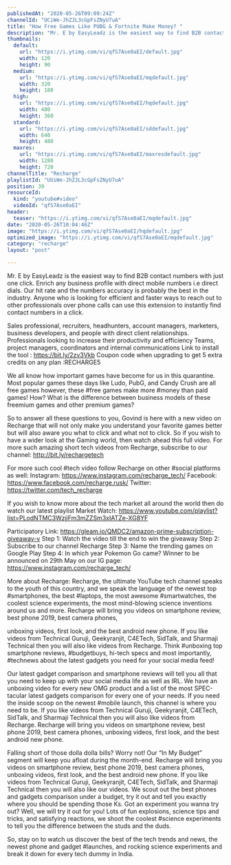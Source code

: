 ```yaml
---
publishedAt: "2020-05-26T09:09:24Z"
channelId: "UCiWe-JhZJL3cGpFsZNyU7uA"
title: "How Free Games Like PUBG & Fortnite Make Money? ​"
description: "Mr. E by EasyLeadz is the easiest way to find B2B contact numbers with just one click. Enrich any business profile with direct mobile numbers i.e direct dials.\nOur hit rate and the numbers accuracy is probably the best in the industry.\nAnyone who is looking for efficient and faster ways to reach out to other professionals over phone calls can use this extension to instantly find contact numbers in a click.\n\nSales professional, recruiters, headhunters, account managers, marketers, business developers, and people with direct client relationships.\nProfessionals looking to increase their productivity and efficiency\nTeams, project managers, coordinators and internal communications\nLink to install the tool : https://bit.ly/2zv3Vkb\nCoupon code when upgrading to get 5 extra credits on any plan :RECHARGE5\n\nWe all know how important games have become for us in this quarantine. Most popular games these days like Ludo, PubG, and Candy Crush are all free games however, these #free games make more #money than paid games! How? What is the difference between business models of these freemium games and other premium games?\n\nSo to answer all these questions to you, Govind is here with a new video on Recharge that will not only make you understand your favorite games better but will also aware you what to click and what not to click. So if you wish to have a wider look at the Gaming world, then watch ahead this full video. For more such amazing short tech videos from Recharge, subscribe to our channel: http://bit.ly/rechargetech\n\nFor more such cool #tech video follow Recharge on other #social platforms as well: Instagram: https://www.instagram.com/recharge_tech/ Facebook: https://www.facebook.com/recharge.rusk/ Twitter: https://twitter.com/tech_recharge\n\nIf you wish to know more about the tech market all around the world then do watch our latest playlist Market Watch: https://www.youtube.com/playlist?list=PLodNTMC3WzjjFm3mZZSm3xIATZe-XG8YF\n\nParticipatory Link: https://gleam.io/QMDC2/amazon-prime-subscription-giveaway-v\nStep 1: Watch the video till the end to win the giveaway\nStep 2: Subscribe to our channel Recharge\nStep 3: Name the trending games on Google Play\nStep 4: In which year Pokemon Go came? Winner to be announced on 29th May on our IG page: https://www.instagram.com/recharge_tech/\n\nMore about Recharge: Recharge, the ultimate YouTube tech channel speaks to the youth of this country, and we speak the language of the newest top #smartphones, the best #laptops, the most awesome #smartwatches, the coolest science experiments, the most mind-blowing science inventions around us and more. Recharge will bring you videos on smartphone review, best phone 2019, best camera phones,\n\nunboxing videos, first look, and the best android new phone. If you like videos from Technical Guruji, Geekyranjit, C4ETech, SidTalk, and Sharmaji Technical then you will also like videos from Recharge. Think #unboxing top smartphone reviews, #budgetbuys, hi-tech specs and most importantly, #technews about the latest gadgets you need for your social media feed!\n\nOur latest gadget comparison and smartphone reviews will tell you all that you need to keep up with your social media life as well as IRL. We have an unboxing video for every new OMG product and a list of the most SPEC-tacular latest gadgets comparison for every one of your needs. If you need the inside scoop on the newest #mobile launch, this channel is where you need to be. If you like videos from Technical Guruji, Geekyranjit, C4ETech, SidTalk, and Sharmaji Technical then you will also like videos from Recharge. Recharge will bring you videos on smartphone review, best phone 2019, best camera phones, unboxing videos, first look, and the best android new phone.\n\nFalling short of those dolla dolla bills? Worry not! Our “In My Budget” segment will keep you afloat during the month-end. Recharge will bring you videos on smartphone review, best phone 2019, best camera phones, unboxing videos, first look, and the best android new phone. If you like videos from Technical Guruji, Geekyranjit, C4ETech, SidTalk, and Sharmaji Technical then you will also like our videos. We scout out the best phones and gadgets comparison under a budget, try it out and tell you exactly where you should be spending those Ks. Got an experiment you wanna try out? Well, we will try it out for you! Lots of fun explosions, science tips and tricks, and satisfying reactions, we shoot the coolest #science experiments to tell you the difference between the studs and the duds.\n\nSo, stay on to watch us discover the best of the tech trends and news, the newest phone and gadget #launches, and rocking science experiments and break it down for every tech dummy in India."
thumbnails:
  default:
    url: "https://i.ytimg.com/vi/qfS7Ase0aEI/default.jpg"
    width: 120
    height: 90
  medium:
    url: "https://i.ytimg.com/vi/qfS7Ase0aEI/mqdefault.jpg"
    width: 320
    height: 180
  high:
    url: "https://i.ytimg.com/vi/qfS7Ase0aEI/hqdefault.jpg"
    width: 480
    height: 360
  standard:
    url: "https://i.ytimg.com/vi/qfS7Ase0aEI/sddefault.jpg"
    width: 640
    height: 480
  maxres:
    url: "https://i.ytimg.com/vi/qfS7Ase0aEI/maxresdefault.jpg"
    width: 1280
    height: 720
channelTitle: "Recharge"
playlistId: "UUiWe-JhZJL3cGpFsZNyU7uA"
position: 39
resourceId:
  kind: "youtube#video"
  videoId: "qfS7Ase0aEI"
header:
  teaser: "https://i.ytimg.com/vi/qfS7Ase0aEI/mqdefault.jpg"
date: "2020-05-26T10:04:46Z"
image: "https://i.ytimg.com/vi/qfS7Ase0aEI/hqdefault.jpg"
optimized_image: "https://i.ytimg.com/vi/qfS7Ase0aEI/mqdefault.jpg"
category: "recharge"
layout: "post"

---
```

Mr. E by EasyLeadz is the easiest way to find B2B contact numbers with just one click. Enrich any business profile with direct mobile numbers i.e direct dials.
Our hit rate and the numbers accuracy is probably the best in the industry.
Anyone who is looking for efficient and faster ways to reach out to other professionals over phone calls can use this extension to instantly find contact numbers in a click.

Sales professional, recruiters, headhunters, account managers, marketers, business developers, and people with direct client relationships.
Professionals looking to increase their productivity and efficiency
Teams, project managers, coordinators and internal communications
Link to install the tool : https://bit.ly/2zv3Vkb
Coupon code when upgrading to get 5 extra credits on any plan :RECHARGE5

We all know how important games have become for us in this quarantine. Most popular games these days like Ludo, PubG, and Candy Crush are all free games however, these #free games make more #money than paid games! How? What is the difference between business models of these freemium games and other premium games?

So to answer all these questions to you, Govind is here with a new video on Recharge that will not only make you understand your favorite games better but will also aware you what to click and what not to click. So if you wish to have a wider look at the Gaming world, then watch ahead this full video. For more such amazing short tech videos from Recharge, subscribe to our channel: http://bit.ly/rechargetech

For more such cool #tech video follow Recharge on other #social platforms as well: Instagram: https://www.instagram.com/recharge_tech/ Facebook: https://www.facebook.com/recharge.rusk/ Twitter: https://twitter.com/tech_recharge

If you wish to know more about the tech market all around the world then do watch our latest playlist Market Watch: https://www.youtube.com/playlist?list=PLodNTMC3WzjjFm3mZZSm3xIATZe-XG8YF

Participatory Link: https://gleam.io/QMDC2/amazon-prime-subscription-giveaway-v
Step 1: Watch the video till the end to win the giveaway
Step 2: Subscribe to our channel Recharge
Step 3: Name the trending games on Google Play
Step 4: In which year Pokemon Go came? Winner to be announced on 29th May on our IG page: https://www.instagram.com/recharge_tech/

More about Recharge: Recharge, the ultimate YouTube tech channel speaks to the youth of this country, and we speak the language of the newest top #smartphones, the best #laptops, the most awesome #smartwatches, the coolest science experiments, the most mind-blowing science inventions around us and more. Recharge will bring you videos on smartphone review, best phone 2019, best camera phones,

unboxing videos, first look, and the best android new phone. If you like videos from Technical Guruji, Geekyranjit, C4ETech, SidTalk, and Sharmaji Technical then you will also like videos from Recharge. Think #unboxing top smartphone reviews, #budgetbuys, hi-tech specs and most importantly, #technews about the latest gadgets you need for your social media feed!

Our latest gadget comparison and smartphone reviews will tell you all that you need to keep up with your social media life as well as IRL. We have an unboxing video for every new OMG product and a list of the most SPEC-tacular latest gadgets comparison for every one of your needs. If you need the inside scoop on the newest #mobile launch, this channel is where you need to be. If you like videos from Technical Guruji, Geekyranjit, C4ETech, SidTalk, and Sharmaji Technical then you will also like videos from Recharge. Recharge will bring you videos on smartphone review, best phone 2019, best camera phones, unboxing videos, first look, and the best android new phone.

Falling short of those dolla dolla bills? Worry not! Our “In My Budget” segment will keep you afloat during the month-end. Recharge will bring you videos on smartphone review, best phone 2019, best camera phones, unboxing videos, first look, and the best android new phone. If you like videos from Technical Guruji, Geekyranjit, C4ETech, SidTalk, and Sharmaji Technical then you will also like our videos. We scout out the best phones and gadgets comparison under a budget, try it out and tell you exactly where you should be spending those Ks. Got an experiment you wanna try out? Well, we will try it out for you! Lots of fun explosions, science tips and tricks, and satisfying reactions, we shoot the coolest #science experiments to tell you the difference between the studs and the duds.

So, stay on to watch us discover the best of the tech trends and news, the newest phone and gadget #launches, and rocking science experiments and break it down for every tech dummy in India.